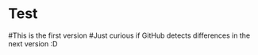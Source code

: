# Test
#This is the first version
#Just curious if GitHub detects differences in the next version :D
